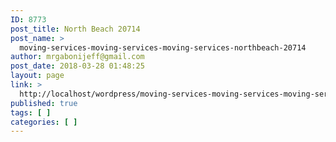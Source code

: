 ```yaml
---
ID: 8773
post_title: North Beach 20714
post_name: >
  moving-services-moving-services-moving-services-northbeach-20714
author: mrgabonijeff@gmail.com
post_date: 2018-03-28 01:48:25
layout: page
link: >
  http://localhost/wordpress/moving-services-moving-services-moving-services-northbeach-20714/
published: true
tags: [ ]
categories: [ ]
---
```

